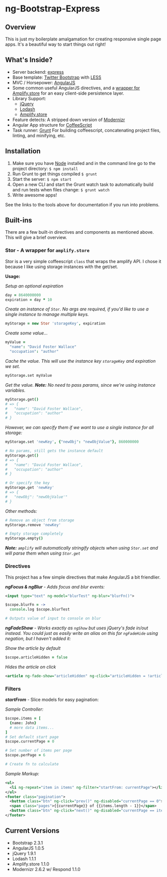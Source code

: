 # ng-Bootstrap-Express

## Overview

This is just my boilerplate amalgamation for creating responsive single page apps.  It's a beautiful way to start things out right!

## What's Inside?

* Server backend: [express](http://expressjs.com/)
* Base template: [Twitter Bootstrap](http://twitter.github.com/bootstrap/) with [LESS](http://lesscss.org/)
* MVC / Horsepower: [AngularJS](http://angularjs.org/)
* Some common useful AngularJS directives, and a [wrapper for Amplify.store](https://github.com/brian-frichette/ng-Bootstrap-Express/blob/master/public/coffeescripts/Stor.coffee) for an easy client-side persistence layer.
* Library Support:
    * [jQuery](http://jquery.com/)
    * [Lodash](http://lodash.com/)
    * [Amplify.store](http://amplifyjs.com)
* Feature detects: A stripped down version of [Modernizr](http://modernizr.com/download/#-fontface-backgroundsize-borderradius-boxshadow-opacity-rgba-textshadow-cssanimations-generatedcontent-cssgradients-csstransforms-csstransforms3d-csstransitions-hashchange-history-input-inputtypes-localstorage-sessionstorage-shiv-mq-cssclasses-teststyles-testprop-testallprops-hasevent-prefixes-domprefixes-css_backgroundsizecover-css_boxsizing-css_lastchild-json-load)
* Angular App structure for [CoffeeScript](http://coffeescript.org/)
* Task runner: [Grunt](http://gruntjs.com/) For building coffeescript, concatenating project files, linting, and minifying, etc.

## Installation

1. Make sure you have [Node](http://nodejs.org/) installed and in the command line go to the project directory: `$ npm install`
2. Run Grunt to get things compiled `$ grunt`
3. Start the server: `$ npm start`
4. Open a new CLI and start the Grunt watch task to automatically build and run tests when files change: `$ grunt watch`
5. Write awesome apps!

See the links to the tools above for documentation if you run into problems.

## Built-ins

There are a few built-in directives and components as mentioned above. This will give a brief overview.

### Stor - A wrapper for `amplify.store`

Stor is a very simple coffeescript `class` that wraps the amplify API.  I chose it because I like using storage instances with the get/set.

**Usage:**

*Setup an optional expiration*
```coffee
day = 8640000000
expiration = day * 10
```
*Create an instance of `Stor`. No args are required, if you'd like to use a single instance to manage multiple keys.*
```coffee
myStorage = new Stor 'storageKey', expiration
```
*Create some value...*
```coffee
myValue =
  "name": "David Foster Wallace"
  "occupation": "author"
```
*Cache the value. This will use the instance key `storageKey` and expiration we set.*
```coffee
myStorage.set myValue
```
*Get the value. **Note:** No need to pass params, since we're using instance variables.*
```coffee
myStorage.get()
# => {
#   "name": "David Foster Wallace",
#   "occupation": "author"
# }
```
*However, we can specify them if we want to use a single instance for all storage:*
```coffee
myStorage.set 'newKey', {"newObj": "newObjValue"}, 860000000

# No params, still gets the instance default
myStorage.get()
# => {
#   "name": "David Foster Wallace",
#   "occupation": "author"
# }

# Or specify the key
myStorage.get 'newKey'
# => {
#   "newObj": "newObjValue'"
# }
```
*Other methods:*
```coffee
# Remove an object from storage
myStorage.remove 'newKey'

# Empty storage completely
myStorage.empty()
```
***Note:*** *`amplify` will automatically stringify objects when using `Stor.set` and will parse them when using `Stor.get`*

### Directives
This project has a few simple directives that make AngularJS a bit friendlier.

***ngFocus & ngBlur*** - *Adds focus and blur events:*
```xml
<input type="text" ng-model="blurTest" ng-blur="blurFn()">
```
```coffee
$scope.blurFn = ->
  console.log $scope.blurTest

# Outputs value of input to console on blur
```
***ngFadeShow*** - *Works exactly as `ngShow` but uses jQuery's fade in/out instead. You could just as easily write an alias on this for `ngFadeHide` using negation, but I haven't added it:*

*Show the article by default*
```coffee
$scope.articleHidden = false
```
*Hides the article on click*
```xml
<article ng-fade-show="articleHidden" ng-click="articleHidden = !articleHidden">Hide Me</article>
```
### Filters

***startFrom*** - Slice models for easy pagination:

*Sample Controller:*
```coffee
$scope.items = [
  {name: John}
  # more data items...
]
# Set default start page
$scope.currentPage = 0

# Set number of items per page
$scope.perPage = 6

# Create fn to calculate
```
*Sample Markup:*
```xml
<ul>
  <li ng-repeat="item in items" ng-filter="startFrom: currentPage"></li>
</ul>
<footer class="pagination">
  <button class="btn" ng-click="prev()" ng-disabled="currentPage == 0">&laquo;</button>
  <span class="pages">{{currentPage}} of {{items.length - 1}}</span>
  <button class="btn" ng-click="next()" ng-disabled="currentPage == items.length - 1">&raquo;</button>
</footer>
```

## Current Versions

* Bootstrap 2.3.1
* AngularJS 1.0.5
* jQuery 1.9.1
* Lodash 1.1.1
* Amplify.store 1.1.0
* Modernizr 2.6.2 w/ Respond 1.1.0
